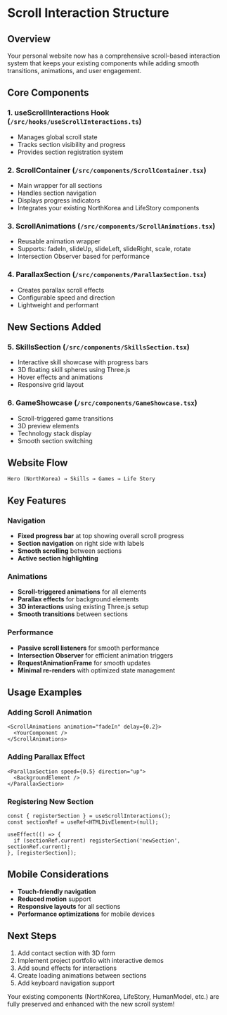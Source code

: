 # Scroll Interaction Structure

## Overview
Your personal website now has a comprehensive scroll-based interaction system that keeps your existing components while adding smooth transitions, animations, and user engagement.

## Core Components

### 1. **useScrollInteractions Hook** (`/src/hooks/useScrollInteractions.ts`)
- Manages global scroll state
- Tracks section visibility and progress
- Provides section registration system

### 2. **ScrollContainer** (`/src/components/ScrollContainer.tsx`)
- Main wrapper for all sections
- Handles section navigation
- Displays progress indicators
- Integrates your existing NorthKorea and LifeStory components

### 3. **ScrollAnimations** (`/src/components/ScrollAnimations.tsx`)
- Reusable animation wrapper
- Supports: fadeIn, slideUp, slideLeft, slideRight, scale, rotate
- Intersection Observer based for performance

### 4. **ParallaxSection** (`/src/components/ParallaxSection.tsx`)
- Creates parallax scroll effects
- Configurable speed and direction
- Lightweight and performant

## New Sections Added

### 5. **SkillsSection** (`/src/components/SkillsSection.tsx`)
- Interactive skill showcase with progress bars
- 3D floating skill spheres using Three.js
- Hover effects and animations
- Responsive grid layout

### 6. **GameShowcase** (`/src/components/GameShowcase.tsx`)
- Scroll-triggered game transitions
- 3D preview elements
- Technology stack display
- Smooth section switching

## Website Flow

```
Hero (NorthKorea) → Skills → Games → Life Story
```

## Key Features

### Navigation
- **Fixed progress bar** at top showing overall scroll progress
- **Section navigation** on right side with labels
- **Smooth scrolling** between sections
- **Active section highlighting**

### Animations
- **Scroll-triggered animations** for all elements
- **Parallax effects** for background elements
- **3D interactions** using existing Three.js setup
- **Smooth transitions** between sections

### Performance
- **Passive scroll listeners** for smooth performance
- **Intersection Observer** for efficient animation triggers
- **RequestAnimationFrame** for smooth updates
- **Minimal re-renders** with optimized state management

## Usage Examples

### Adding Scroll Animation
```tsx
<ScrollAnimations animation="fadeIn" delay={0.2}>
  <YourComponent />
</ScrollAnimations>
```

### Adding Parallax Effect
```tsx
<ParallaxSection speed={0.5} direction="up">
  <BackgroundElement />
</ParallaxSection>
```

### Registering New Section
```tsx
const { registerSection } = useScrollInteractions();
const sectionRef = useRef<HTMLDivElement>(null);

useEffect(() => {
  if (sectionRef.current) registerSection('newSection', sectionRef.current);
}, [registerSection]);
```

## Mobile Considerations
- **Touch-friendly navigation**
- **Reduced motion** support
- **Responsive layouts** for all sections
- **Performance optimizations** for mobile devices

## Next Steps
1. Add contact section with 3D form
2. Implement project portfolio with interactive demos
3. Add sound effects for interactions
4. Create loading animations between sections
5. Add keyboard navigation support

Your existing components (NorthKorea, LifeStory, HumanModel, etc.) are fully preserved and enhanced with the new scroll system!